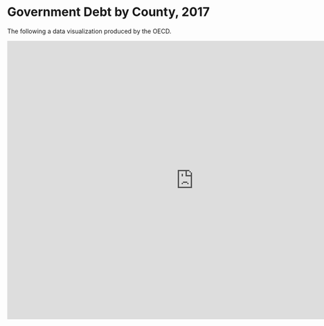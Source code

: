 # Government Debt by County, 2017

The following a data visualization produced by the OECD.

<iframe src="https://data.oecd.org/chart/6SlS" width="860" height="645" style="border: 0" mozallowfullscreen="true" webkitallowfullscreen="true" allowfullscreen="true"><a href="https://data.oecd.org/chart/6SlS" target="_blank">OECD Chart: General government debt, Total, % of GDP, 2017</a></iframe>
